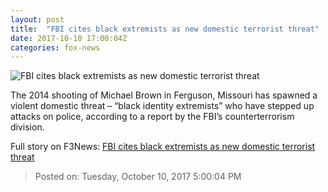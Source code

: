 ```yaml
---
layout: post
title:  "FBI cites black extremists as new domestic terrorist threat"
date: 2017-10-10 17:00:04Z
categories: fox-news
---
```


![FBI cites black extremists as new domestic terrorist threat](http://a57.foxnews.com/images.foxnews.com/content/fox-news/us/2017/10/10/fbi-cites-black-extremists-as-new-domestic-terrorist-threat/_jcr_content/article-text/article-par-3/inline_spotlight_ima/image.img.jpg/612/344/1507580774456.jpg?ve=1&tl=1)

The 2014 shooting of Michael Brown in Ferguson, Missouri has spawned a violent domestic threat – “black identity extremists” who have stepped up attacks on police, according to a report by the FBI’s counterterrorism division.


Full story on F3News: [FBI cites black extremists as new domestic terrorist threat](http://www.f3nws.com/n/mWsncG)

> Posted on: Tuesday, October 10, 2017 5:00:04 PM
